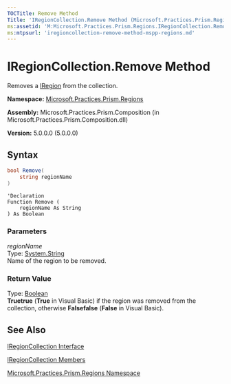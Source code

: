 ```yaml
---
TOCTitle: Remove Method
Title: 'IRegionCollection.Remove Method (Microsoft.Practices.Prism.Regions)'
ms:assetid: 'M:Microsoft.Practices.Prism.Regions.IRegionCollection.Remove(System.String)'
ms:mtpsurl: 'iregioncollection-remove-method-mspp-regions.md'
---
```


# IRegionCollection.Remove Method

Removes a [IRegion](https://msdn.microsoft.com/library/microsoft.practices.prism.regions.iregion) from the collection.

**Namespace:** [Microsoft.Practices.Prism.Regions](https://msdn.microsoft.com/library/microsoft.practices.prism.regions)

**Assembly:** Microsoft.Practices.Prism.Composition (in Microsoft.Practices.Prism.Composition.dll)

**Version:** 5.0.0.0 (5.0.0.0)

## Syntax

```C#
bool Remove(
	string regionName
)
```

```VB
'Declaration
Function Remove ( 
	regionName As String
) As Boolean
```

### Parameters

*regionName*<br/>
Type: [System.String](http://msdn.microsoft.com/en-us/library/s1wwdcbf)<br/>
Name of the region to be removed.

### Return Value

Type: [Boolean](http://msdn.microsoft.com/en-us/library/a28wyd50)<br/>
**Truetrue** (**True** in Visual Basic) if the region was removed from the collection, otherwise **Falsefalse** (**False** in Visual Basic).

## See Also

[IRegionCollection Interface](https://msdn.microsoft.com/library/microsoft.practices.prism.regions.iregioncollection)

[IRegionCollection Members](https://msdn.microsoft.com/en-us/library/microsoft.practices.prism.regions.iregioncollection_members(v=pandp.50))

[Microsoft.Practices.Prism.Regions Namespace](https://msdn.microsoft.com/library/microsoft.practices.prism.regions)
